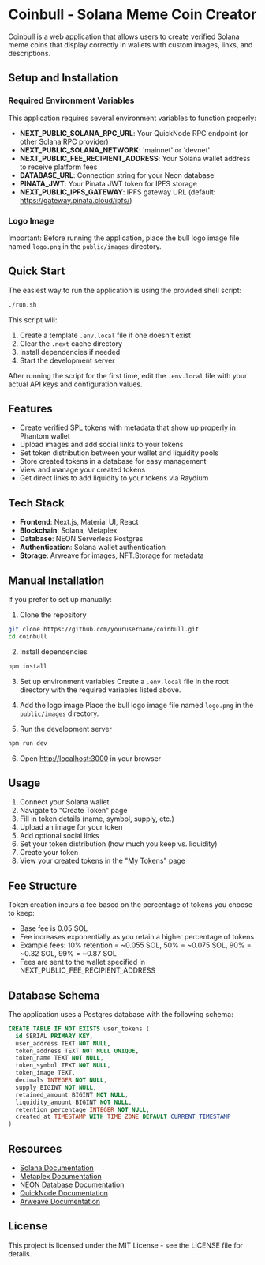 # Coinbull - Solana Meme Coin Creator

Coinbull is a web application that allows users to create verified Solana meme coins that display correctly in wallets with custom images, links, and descriptions.

## Setup and Installation

### Required Environment Variables

This application requires several environment variables to function properly:

- **NEXT_PUBLIC_SOLANA_RPC_URL**: Your QuickNode RPC endpoint (or other Solana RPC provider)
- **NEXT_PUBLIC_SOLANA_NETWORK**: 'mainnet' or 'devnet'
- **NEXT_PUBLIC_FEE_RECIPIENT_ADDRESS**: Your Solana wallet address to receive platform fees
- **DATABASE_URL**: Connection string for your Neon database
- **PINATA_JWT**: Your Pinata JWT token for IPFS storage
- **NEXT_PUBLIC_IPFS_GATEWAY**: IPFS gateway URL (default: https://gateway.pinata.cloud/ipfs/)

### Logo Image
Important: Before running the application, place the bull logo image file named `logo.png` in the `public/images` directory.

## Quick Start

The easiest way to run the application is using the provided shell script:

```bash
./run.sh
```

This script will:
1. Create a template `.env.local` file if one doesn't exist
2. Clear the `.next` cache directory
3. Install dependencies if needed
4. Start the development server

After running the script for the first time, edit the `.env.local` file with your actual API keys and configuration values.

## Features

- Create verified SPL tokens with metadata that show up properly in Phantom wallet
- Upload images and add social links to your tokens
- Set token distribution between your wallet and liquidity pools
- Store created tokens in a database for easy management
- View and manage your created tokens
- Get direct links to add liquidity to your tokens via Raydium

## Tech Stack

- **Frontend**: Next.js, Material UI, React
- **Blockchain**: Solana, Metaplex
- **Database**: NEON Serverless Postgres
- **Authentication**: Solana wallet authentication
- **Storage**: Arweave for images, NFT.Storage for metadata

## Manual Installation

If you prefer to set up manually:

1. Clone the repository
```bash
git clone https://github.com/yourusername/coinbull.git
cd coinbull
```

2. Install dependencies
```bash
npm install
```

3. Set up environment variables
Create a `.env.local` file in the root directory with the required variables listed above.

4. Add the logo image
Place the bull logo image file named `logo.png` in the `public/images` directory.

5. Run the development server
```bash
npm run dev
```

6. Open [http://localhost:3000](http://localhost:3000) in your browser

## Usage

1. Connect your Solana wallet
2. Navigate to "Create Token" page
3. Fill in token details (name, symbol, supply, etc.)
4. Upload an image for your token
5. Add optional social links
6. Set your token distribution (how much you keep vs. liquidity)
7. Create your token
8. View your created tokens in the "My Tokens" page

## Fee Structure

Token creation incurs a fee based on the percentage of tokens you choose to keep:
- Base fee is 0.05 SOL
- Fee increases exponentially as you retain a higher percentage of tokens
- Example fees: 10% retention = ~0.055 SOL, 50% = ~0.075 SOL, 90% = ~0.32 SOL, 99% = ~0.87 SOL
- Fees are sent to the wallet specified in NEXT_PUBLIC_FEE_RECIPIENT_ADDRESS

## Database Schema

The application uses a Postgres database with the following schema:

```sql
CREATE TABLE IF NOT EXISTS user_tokens (
  id SERIAL PRIMARY KEY,
  user_address TEXT NOT NULL,
  token_address TEXT NOT NULL UNIQUE,
  token_name TEXT NOT NULL,
  token_symbol TEXT NOT NULL,
  token_image TEXT,
  decimals INTEGER NOT NULL,
  supply BIGINT NOT NULL,
  retained_amount BIGINT NOT NULL,
  liquidity_amount BIGINT NOT NULL,
  retention_percentage INTEGER NOT NULL,
  created_at TIMESTAMP WITH TIME ZONE DEFAULT CURRENT_TIMESTAMP
)
```

## Resources

- [Solana Documentation](https://solana.com/docs)
- [Metaplex Documentation](https://developers.metaplex.com/)
- [NEON Database Documentation](https://neon.tech/docs)
- [QuickNode Documentation](https://www.quicknode.com/docs/solana)
- [Arweave Documentation](https://arwiki.wiki/#/en/main)

## License

This project is licensed under the MIT License - see the LICENSE file for details.
